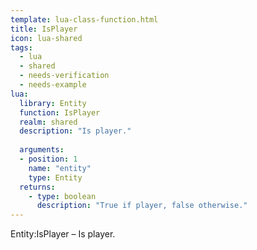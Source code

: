 ```yaml
---
template: lua-class-function.html
title: IsPlayer
icon: lua-shared
tags:
  - lua
  - shared
  - needs-verification
  - needs-example
lua:
  library: Entity
  function: IsPlayer
  realm: shared
  description: "Is player."
  
  arguments:
  - position: 1
    name: "entity"
    type: Entity
  returns:
    - type: boolean
      description: "True if player, false otherwise."
---
```


<div class="lua__search__keywords">
Entity:IsPlayer &#x2013; Is player.
</div>
